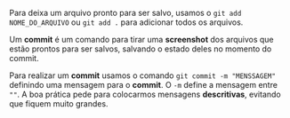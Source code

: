 Para deixa um arquivo pronto para ser salvo, usamos o `git add NOME_DO_ARQUIVO` ou `git add .` para adicionar todos os arquivos.

Um **commit** é um comando para tirar uma **screenshot** dos arquivos que estão prontos para ser salvos, salvando o estado deles no momento do commit.

Para realizar um **commit** usamos o comando `git commit -m "MENSSAGEM"` definindo uma mensagem para o **commit**. O `-m` define a mensagem entre `""`. A boa prática pede para colocarmos mensagens **descritivas**, evitando que fiquem muito grandes.